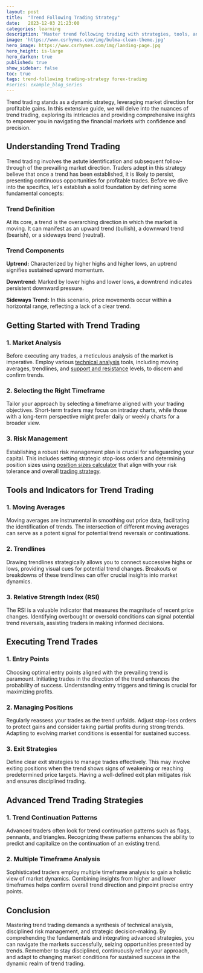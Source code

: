 ```yaml
---
layout: post
title:  "Trend Following Trading Strategy"
date:   2023-12-03 21:23:00
categories: learning
description: "Master trend following trading with strategies, tools, and advanced techniques in this comprehensive guide."
image: 'https://www.csrhymes.com/img/bulma-clean-theme.jpg'
hero_image: https://www.csrhymes.com/img/landing-page.jpg
hero_height: is-large
hero_darken: true
published: true
show_sidebar: false
toc: true
tags: trend-following trading-strategy forex-trading
#series: example_blog_series
---
```


<p>Trend trading stands as a dynamic strategy, leveraging market direction for profitable gains. In this extensive guide, we will delve into the nuances of trend trading, exploring its intricacies and providing comprehensive insights to empower you in navigating the financial markets with confidence and precision.</p>

## Understanding Trend Trading
<p>Trend trading involves the astute identification and subsequent follow-through of the prevailing market direction. Traders adept in this strategy believe that once a trend has been established, it is likely to persist, presenting continuous opportunities for profitable trades. Before we dive into the specifics, let's establish a solid foundation by defining some fundamental concepts:</p>

<h3>Trend Definition</h3>
<p>At its core, a trend is the overarching direction in which the market is moving. It can manifest as an upward trend (bullish), a downward trend (bearish), or a sideways trend (neutral).</p>

<h3>Trend Components</h3>
<p><b>Uptrend:</b> Characterized by higher highs and higher lows, an uptrend signifies sustained upward momentum.</p>

<p><b>Downtrend:</b> Marked by lower highs and lower lows, a downtrend indicates persistent downward pressure.</p>

<p><b>Sideways Trend:</b> In this scenario, price movements occur within a horizontal range, reflecting a lack of a clear trend.</p>

## Getting Started with Trend Trading
<h3>1. Market Analysis</h3>
<p>Before executing any trades, a meticulous analysis of the market is imperative. Employ various <a href="https://www.daytrading.ltd/learning/technical-analysis-in-forex-trading">technical analysis</a> tools, including moving averages, trendlines, and <a href="https://www.daytrading.ltd/learning/support-and-resistance-in-forex-trading">support and resistance</a> levels, to discern and confirm trends.</p>

<h3>2. Selecting the Right Timeframe</h3>
<p>Tailor your approach by selecting a timeframe aligned with your trading objectives. Short-term traders may focus on intraday charts, while those with a long-term perspective might prefer daily or weekly charts for a broader view.</p>

<h3>3. Risk Management</h3>
<p>Establishing a robust risk management plan is crucial for safeguarding your capital. This includes setting strategic stop-loss orders and determining position sizes using <a href="https://www.daytrading.ltd/learning/forex-position-sizes-calculator">position sizes calculator</a> that align with your risk tolerance and overall <a href="https://www.daytrading.ltd/learning/best-forex-trading-strategy">trading strategy</a>.</p>

## Tools and Indicators for Trend Trading
<h3>1. Moving Averages</h3>
<p>Moving averages are instrumental in smoothing out price data, facilitating the identification of trends. The intersection of different moving averages can serve as a potent signal for potential trend reversals or continuations.</p>

<h3>2. Trendlines</h3>
<p>Drawing trendlines strategically allows you to connect successive highs or lows, providing visual cues for potential trend changes. Breakouts or breakdowns of these trendlines can offer crucial insights into market dynamics.</p>

<h3>3. Relative Strength Index (RSI)</h3>
<p>The RSI is a valuable indicator that measures the magnitude of recent price changes. Identifying overbought or oversold conditions can signal potential trend reversals, assisting traders in making informed decisions.</p>

## Executing Trend Trades
<h3>1. Entry Points</h3>
<p>Choosing optimal entry points aligned with the prevailing trend is paramount. Initiating trades in the direction of the trend enhances the probability of success. Understanding entry triggers and timing is crucial for maximizing profits.</p>

<h3>2. Managing Positions</h3>
<p>Regularly reassess your trades as the trend unfolds. Adjust stop-loss orders to protect gains and consider taking partial profits during strong trends. Adapting to evolving market conditions is essential for sustained success.</p>

<h3>3. Exit Strategies</h3>
<p>Define clear exit strategies to manage trades effectively. This may involve exiting positions when the trend shows signs of weakening or reaching predetermined price targets. Having a well-defined exit plan mitigates risk and ensures disciplined trading.</p>

## Advanced Trend Trading Strategies
<h3>1. Trend Continuation Patterns</h3>
<p>Advanced traders often look for trend continuation patterns such as flags, pennants, and triangles. Recognizing these patterns enhances the ability to predict and capitalize on the continuation of an existing trend.</p>

<h3>2. Multiple Timeframe Analysis</h3>
<p>Sophisticated traders employ multiple timeframe analysis to gain a holistic view of market dynamics. Combining insights from higher and lower timeframes helps confirm overall trend direction and pinpoint precise entry points.</p>

## Conclusion
<p>Mastering trend trading demands a synthesis of technical analysis, disciplined risk management, and strategic decision-making. By comprehending the fundamentals and integrating advanced strategies, you can navigate the markets successfully, seizing opportunities presented by trends. Remember to stay disciplined, continuously refine your approach, and adapt to changing market conditions for sustained success in the dynamic realm of trend trading.</p>

<script type='application/ld+json'>
{
  "@context": "https://schema.org",
  "@type": "FAQPage",
  "mainEntity": [
    {
      "@type": "Question",
      "name": "What is trend trading?",
      "acceptedAnswer": {
        "@type": "Answer",
        "text": "Trend trading involves identifying and following the prevailing market direction to capitalize on sustained momentum."
      }
    },
    {
      "@type": "Question",
      "name": "How do I get started with trend trading?",
      "acceptedAnswer": {
        "@type": "Answer",
        "text": "Start by conducting a thorough market analysis, selecting an appropriate timeframe, and implementing a solid risk management plan."
      }
    },
    {
      "@type": "Question",
      "name": "What tools and indicators are useful for trend trading?",
      "acceptedAnswer": {
        "@type": "Answer",
        "text": "Tools like moving averages, trendlines, and the Relative Strength Index (RSI) are essential for effective trend analysis."
      }
    },
    {
      "@type": "Question",
      "name": "What are advanced trend trading strategies?",
      "acceptedAnswer": {
        "@type": "Answer",
        "text": "Advanced strategies include identifying trend continuation patterns and utilizing multiple timeframe analysis for a nuanced approach."
      }
    },
    {
      "@type": "Question",
      "name": "How can I master trend trading?",
      "acceptedAnswer": {
        "@type": "Answer",
        "text": "Master trend trading by synthesizing technical analysis, disciplined risk management, and strategic decision-making for sustained success."
      }
    }
  ]
}
</script>
